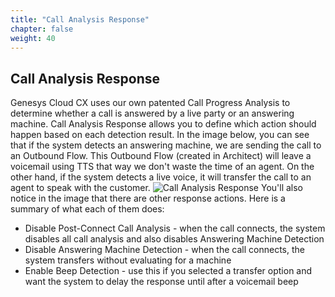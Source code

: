 ```yaml
---
title: "Call Analysis Response"
chapter: false
weight: 40
---
```


## Call Analysis Response
Genesys Cloud CX uses our own patented Call Progress Analysis to determine whether a call is answered by a live party or an answering machine. Call Analysis Response allows you to define which action should happen based on each detection result. In the image below, you can see that if the system detects an answering machine, we are sending the call to an Outbound Flow. This Outbound Flow (created in Architect) will leave a voicemail using TTS that way we don't waste the time of an agent. On the other hand, if the system detects a live voice, it will transfer the call to an agent to speak with the customer. 
![Call Analysis Response](/images/callAnalysisResponse.jpg)
You'll also notice in the image that there are other response actions. Here is a summary of what each of them does: 
- Disable Post-Connect Call Analysis - when the call connects, the system disables all call analysis and also disables Answering Machine Detection
- Disable Answering Machine Detection - when the call connects, the system transfers without evaluating for a machine
- Enable Beep Detection - use this if you selected a transfer option and want the system to delay the response until after a voicemail beep